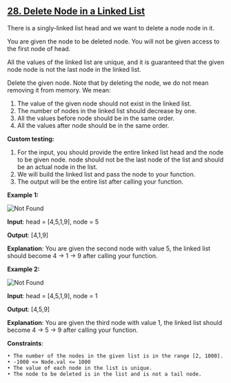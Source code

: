 <h2><a href="https://leetcode.com/problems/delete-node-in-a-linked-list/description/">28. Delete Node in a Linked List</a></h2>

There is a singly-linked list head and we want to delete a node node in it.

You are given the node to be deleted node. You will not be given access to the first node of head.

All the values of the linked list are unique, and it is guaranteed that the given node node is not the last node in the linked list.

Delete the given node. Note that by deleting the node, we do not mean removing it from memory. We mean:

1. The value of the given node should not exist in the linked list. </br>
2. The number of nodes in the linked list should decrease by one. </br>
3. All the values before node should be in the same order. </br>
4. All the values after node should be in the same order. </br>

**Custom testing:**

1. For the input, you should provide the entire linked list head and the node to be given node. node should not be the last node of the list and should be an actual node in the list.</br>
2. We will build the linked list and pass the node to your function.</br>
3. The output will be the entire list after calling your function.</br>

**Example 1:**

<img src="https://assets.leetcode.com/uploads/2020/09/01/node1.jpg" alt="Not Found">

**Input**: head = [4,5,1,9], node = 5

**Output**: [4,1,9]

**Explanation**: You are given the second node with value 5, the linked list should become 4 -> 1 -> 9 after calling your function.

**Example 2:**

<img src="https://assets.leetcode.com/uploads/2020/09/01/node2.jpg" alt="Not Found">

**Input**: head = [4,5,1,9], node = 1

**Output**: [4,5,9]

**Explanation**: You are given the third node with value 1, the linked list should become 4 -> 5 -> 9 after calling your function.


**Constraints**:

    • The number of the nodes in the given list is in the range [2, 1000].
    • -1000 <= Node.val <= 1000
    • The value of each node in the list is unique.
    • The node to be deleted is in the list and is not a tail node.